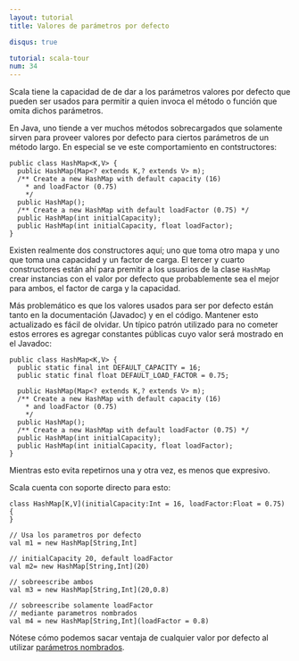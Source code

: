 ```yaml
---
layout: tutorial
title: Valores de parámetros por defecto

disqus: true

tutorial: scala-tour
num: 34
---
```


Scala tiene la capacidad de de dar a los parámetros valores por defecto que pueden ser usados para permitir a quien invoca el método o función que omita dichos parámetros.

En Java, uno tiende a ver muchos métodos sobrecargados que solamente sirven para proveer valores por defecto para ciertos parámetros de un método largo. En especial se ve este comportamiento en contstructores:

    public class HashMap<K,V> {
      public HashMap(Map<? extends K,? extends V> m);
      /** Create a new HashMap with default capacity (16) 
        * and loadFactor (0.75) 
        */
      public HashMap();
      /** Create a new HashMap with default loadFactor (0.75) */
      public HashMap(int initialCapacity);
      public HashMap(int initialCapacity, float loadFactor);
    }

Existen realmente dos constructores aquí; uno que toma otro mapa y uno que toma una capacidad y un factor de carga. El tercer y cuarto constructores están ahí para premitir a los usuarios de la clase <code>HashMap</code> crear instancias con el valor por defecto que probablemente sea el mejor para ambos, el factor de carga y la capacidad.

Más problemático es que los valores usados para ser por defecto están tanto en la documentación (Javadoc) y en el código. Mantener esto actualizado es fácil de olvidar. Un típico patrón utilizado para no cometer estos errores es agregar constantes públicas cuyo valor será mostrado en el Javadoc:

    public class HashMap<K,V> {
      public static final int DEFAULT_CAPACITY = 16;
      public static final float DEFAULT_LOAD_FACTOR = 0.75;

      public HashMap(Map<? extends K,? extends V> m);
      /** Create a new HashMap with default capacity (16) 
        * and loadFactor (0.75) 
        */
      public HashMap();
      /** Create a new HashMap with default loadFactor (0.75) */
      public HashMap(int initialCapacity);
      public HashMap(int initialCapacity, float loadFactor);
    }

Mientras esto evita repetirnos una y otra vez, es menos que expresivo.

Scala cuenta con soporte directo para esto:

    class HashMap[K,V](initialCapacity:Int = 16, loadFactor:Float = 0.75) {
    }

    // Usa los parametros por defecto
    val m1 = new HashMap[String,Int]

    // initialCapacity 20, default loadFactor
    val m2= new HashMap[String,Int](20)

    // sobreescribe ambos
    val m3 = new HashMap[String,Int](20,0.8)

    // sobreescribe solamente loadFactor
    // mediante parametros nombrados
    val m4 = new HashMap[String,Int](loadFactor = 0.8)

Nótese cómo podemos sacar ventaja de cualquier valor por defecto al utilizar [parámetros nombrados](/tutorials/tour/named_parameters.html).
